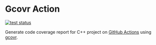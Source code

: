 # Gcovr Action

[![test status](https://img.shields.io/github/actions/workflow/status/threeal/gcovr-action/test.yml?label=test&branch=main)](https://github.com/threeal/gcovr-action/actions/workflows/test.yml)

Generate code coverage report for C++ project on [GitHub Actions](https://github.com/features/actions) using [gcovr](https://gcovr.com/en/stable/).
